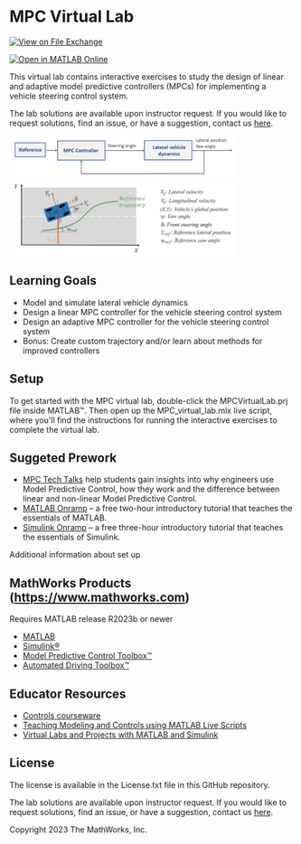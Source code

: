 # MPC Virtual Lab

[![View <File Exchange Title> on File Exchange](https://www.mathworks.com/matlabcentral/images/matlab-file-exchange.svg)](https://www.mathworks.com/matlabcentral/fileexchange/####-file-exchange-title)  

[![Open in MATLAB Online](https://www.mathworks.com/images/responsive/global/open-in-matlab-online.svg)](https://matlab.mathworks.com/open/github/v1?repo=MathWorks-Teaching-Resources/Model-Predictive-Control-virtual-lab&project=MPCVirtualLab.prj)

This virtual lab contains interactive exercises to study the design of linear and adaptive model predictive controllers (MPCs) for implementing a vehicle steering control system.

The lab solutions are available upon instructor request. If you would like to request solutions, find an issue, or have a suggestion, contact us [here](https://forms.office.com/r/00RBNtyyj2).

<img src="MPC_ClosedLoop.png" width="400">

<img src="CarModel.png" width="400">

## Learning Goals
- Model and simulate lateral vehicle dynamics
- Design a linear MPC controller for the vehicle steering control system
- Design an adaptive MPC controller for the vehicle steering control system
- Bonus: Create custom trajectory and/or learn about methods for improved controllers

## Setup 
To get started with the MPC virtual lab, double-click the MPCVirtualLab.prj file inside MATLAB™. Then open up the MPC_virtual_lab.mlx live script, where you'll find the instructions for running the interactive exercises to complete the virtual lab.

## Suggeted Prework
- [MPC Tech Talks](https://www.youtube.com/watch?v=8U0xiOkDcmw&list=PLn8PRpmsu08ozoeoXgxPSBKLyd4YEHww8) help students gain insights into why engineers use Model Predictive Control, how they work and the difference between linear and non-linear Model Predictive Control.
- [MATLAB Onramp](https://matlabacademy.mathworks.com/details/matlab-onramp/gettingstarted) – a free two-hour introductory tutorial that teaches the essentials of MATLAB.
- [Simulink Onramp](https://matlabacademy.mathworks.com/details/simulink-onramp/simulink) – a free three-hour introductory tutorial that teaches the essentials of Simulink.

Additional information about set up

## MathWorks Products (https://www.mathworks.com)

Requires MATLAB release R2023b or newer
- [MATLAB](https://www.mathworks.com/products/matlab.html)
- [Simulink®](https://www.mathworks.com/products/simulink.html)
- [Model Predictive Control Toolbox™](https://www.mathworks.com/products/model-predictive-control.html)
- [Automated Driving Toolbox™](https://www.mathworks.com/products/automated-driving.html)

## Educator Resources
- [Controls courseware](https://www.mathworks.com/academia/courseware/teaching-controls-with-matlab-and-simulink.html)
- [Teaching Modeling and Controls using MATLAB Live Scripts](https://www.mathworks.com/videos/teaching-modeling-and-controls-with-the-matlab-live-editor-1623992486476.html?s_tid=srchtitle_teaching%20modeling%20and%20controls_1)
- [Virtual Labs and Projects with MATLAB and Simulink](https://www.mathworks.com/academia/educators/resources.html)

## License
The license is available in the License.txt file in this GitHub repository.

The lab solutions are available upon instructor request. If you would like to request solutions, find an issue, or have a suggestion, contact us [here](https://forms.office.com/r/00RBNtyyj2).

Copyright 2023 The MathWorks, Inc.
